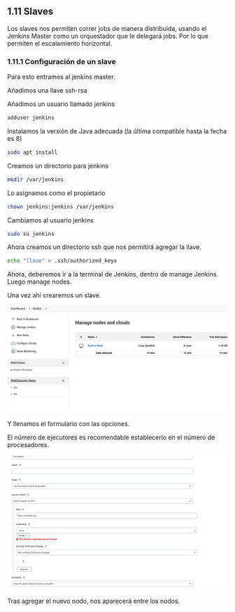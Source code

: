 ## 1.11 Slaves

Los slaves nos permiten correr jobs de manera distribuida, usando el
Jenkins Master como un orquestador que le delegará jobs. Por lo que
permiten el escalamiento horizontal.

### 1.11.1 Configuración de un slave

Para esto entramos al jenkins master.

Añadimos una llave ssh-rsa

Añadimos un usuario llamado jenkins

``` bash
adduser jenkins
```

Instalamos la versión de Java adecuada (la última compatible hasta la
fecha es 8)

``` bash
sudo apt install 
```

Creamos un directorio para jenkins

``` bash
mkdir /var/jenkins
```

Lo asignamos como el propietario

``` bash
chown jenkins:jenkins /var/jenkins
```

Cambiamos al usuario jenkins

``` bash
sudo su jenkins
```

Ahora creamos un directorio ssh que nos permitirá agregar la llave.

``` bash
echo "llave" > .ssh/authorized_keys
```

Ahora, deberemos ir a la terminal de Jenkins, dentro de manage Jenkins.
Luego manage nodes.

Una vez ahí crearemos un slave.

![image](../img/CreateNewNodeJenkins.png)

Y llenamos el formulario con las opciones.

El número de ejecutores es recomendable establecerlo en el número de
procesadores.

![image](../img/NewNodeOptionsJenkins.png)

Tras agregar el nuevo nodo, nos aparecerá entre los nodos.
